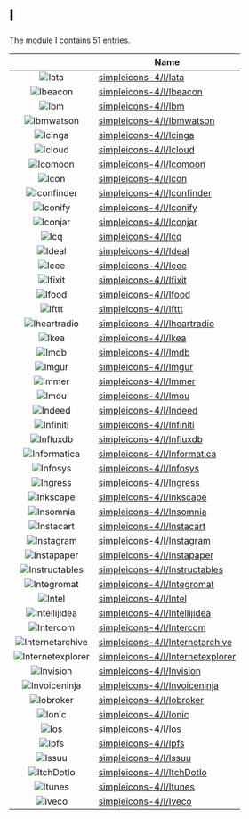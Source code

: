 # I

The module I contains 51 entries.



| |Name|
|:---:|---|
|![Iata](../simpleicons-4/I/Iata.element.png)|[simpleicons-4/I/Iata](../simpleicons-4/I/Iata.md)
|![Ibeacon](../simpleicons-4/I/Ibeacon.element.png)|[simpleicons-4/I/Ibeacon](../simpleicons-4/I/Ibeacon.md)
|![Ibm](../simpleicons-4/I/Ibm.element.png)|[simpleicons-4/I/Ibm](../simpleicons-4/I/Ibm.md)
|![Ibmwatson](../simpleicons-4/I/Ibmwatson.element.png)|[simpleicons-4/I/Ibmwatson](../simpleicons-4/I/Ibmwatson.md)
|![Icinga](../simpleicons-4/I/Icinga.element.png)|[simpleicons-4/I/Icinga](../simpleicons-4/I/Icinga.md)
|![Icloud](../simpleicons-4/I/Icloud.element.png)|[simpleicons-4/I/Icloud](../simpleicons-4/I/Icloud.md)
|![Icomoon](../simpleicons-4/I/Icomoon.element.png)|[simpleicons-4/I/Icomoon](../simpleicons-4/I/Icomoon.md)
|![Icon](../simpleicons-4/I/Icon.element.png)|[simpleicons-4/I/Icon](../simpleicons-4/I/Icon.md)
|![Iconfinder](../simpleicons-4/I/Iconfinder.element.png)|[simpleicons-4/I/Iconfinder](../simpleicons-4/I/Iconfinder.md)
|![Iconify](../simpleicons-4/I/Iconify.element.png)|[simpleicons-4/I/Iconify](../simpleicons-4/I/Iconify.md)
|![Iconjar](../simpleicons-4/I/Iconjar.element.png)|[simpleicons-4/I/Iconjar](../simpleicons-4/I/Iconjar.md)
|![Icq](../simpleicons-4/I/Icq.element.png)|[simpleicons-4/I/Icq](../simpleicons-4/I/Icq.md)
|![Ideal](../simpleicons-4/I/Ideal.element.png)|[simpleicons-4/I/Ideal](../simpleicons-4/I/Ideal.md)
|![Ieee](../simpleicons-4/I/Ieee.element.png)|[simpleicons-4/I/Ieee](../simpleicons-4/I/Ieee.md)
|![Ifixit](../simpleicons-4/I/Ifixit.element.png)|[simpleicons-4/I/Ifixit](../simpleicons-4/I/Ifixit.md)
|![Ifood](../simpleicons-4/I/Ifood.element.png)|[simpleicons-4/I/Ifood](../simpleicons-4/I/Ifood.md)
|![Ifttt](../simpleicons-4/I/Ifttt.element.png)|[simpleicons-4/I/Ifttt](../simpleicons-4/I/Ifttt.md)
|![Iheartradio](../simpleicons-4/I/Iheartradio.element.png)|[simpleicons-4/I/Iheartradio](../simpleicons-4/I/Iheartradio.md)
|![Ikea](../simpleicons-4/I/Ikea.element.png)|[simpleicons-4/I/Ikea](../simpleicons-4/I/Ikea.md)
|![Imdb](../simpleicons-4/I/Imdb.element.png)|[simpleicons-4/I/Imdb](../simpleicons-4/I/Imdb.md)
|![Imgur](../simpleicons-4/I/Imgur.element.png)|[simpleicons-4/I/Imgur](../simpleicons-4/I/Imgur.md)
|![Immer](../simpleicons-4/I/Immer.element.png)|[simpleicons-4/I/Immer](../simpleicons-4/I/Immer.md)
|![Imou](../simpleicons-4/I/Imou.element.png)|[simpleicons-4/I/Imou](../simpleicons-4/I/Imou.md)
|![Indeed](../simpleicons-4/I/Indeed.element.png)|[simpleicons-4/I/Indeed](../simpleicons-4/I/Indeed.md)
|![Infiniti](../simpleicons-4/I/Infiniti.element.png)|[simpleicons-4/I/Infiniti](../simpleicons-4/I/Infiniti.md)
|![Influxdb](../simpleicons-4/I/Influxdb.element.png)|[simpleicons-4/I/Influxdb](../simpleicons-4/I/Influxdb.md)
|![Informatica](../simpleicons-4/I/Informatica.element.png)|[simpleicons-4/I/Informatica](../simpleicons-4/I/Informatica.md)
|![Infosys](../simpleicons-4/I/Infosys.element.png)|[simpleicons-4/I/Infosys](../simpleicons-4/I/Infosys.md)
|![Ingress](../simpleicons-4/I/Ingress.element.png)|[simpleicons-4/I/Ingress](../simpleicons-4/I/Ingress.md)
|![Inkscape](../simpleicons-4/I/Inkscape.element.png)|[simpleicons-4/I/Inkscape](../simpleicons-4/I/Inkscape.md)
|![Insomnia](../simpleicons-4/I/Insomnia.element.png)|[simpleicons-4/I/Insomnia](../simpleicons-4/I/Insomnia.md)
|![Instacart](../simpleicons-4/I/Instacart.element.png)|[simpleicons-4/I/Instacart](../simpleicons-4/I/Instacart.md)
|![Instagram](../simpleicons-4/I/Instagram.element.png)|[simpleicons-4/I/Instagram](../simpleicons-4/I/Instagram.md)
|![Instapaper](../simpleicons-4/I/Instapaper.element.png)|[simpleicons-4/I/Instapaper](../simpleicons-4/I/Instapaper.md)
|![Instructables](../simpleicons-4/I/Instructables.element.png)|[simpleicons-4/I/Instructables](../simpleicons-4/I/Instructables.md)
|![Integromat](../simpleicons-4/I/Integromat.element.png)|[simpleicons-4/I/Integromat](../simpleicons-4/I/Integromat.md)
|![Intel](../simpleicons-4/I/Intel.element.png)|[simpleicons-4/I/Intel](../simpleicons-4/I/Intel.md)
|![Intellijidea](../simpleicons-4/I/Intellijidea.element.png)|[simpleicons-4/I/Intellijidea](../simpleicons-4/I/Intellijidea.md)
|![Intercom](../simpleicons-4/I/Intercom.element.png)|[simpleicons-4/I/Intercom](../simpleicons-4/I/Intercom.md)
|![Internetarchive](../simpleicons-4/I/Internetarchive.element.png)|[simpleicons-4/I/Internetarchive](../simpleicons-4/I/Internetarchive.md)
|![Internetexplorer](../simpleicons-4/I/Internetexplorer.element.png)|[simpleicons-4/I/Internetexplorer](../simpleicons-4/I/Internetexplorer.md)
|![Invision](../simpleicons-4/I/Invision.element.png)|[simpleicons-4/I/Invision](../simpleicons-4/I/Invision.md)
|![Invoiceninja](../simpleicons-4/I/Invoiceninja.element.png)|[simpleicons-4/I/Invoiceninja](../simpleicons-4/I/Invoiceninja.md)
|![Iobroker](../simpleicons-4/I/Iobroker.element.png)|[simpleicons-4/I/Iobroker](../simpleicons-4/I/Iobroker.md)
|![Ionic](../simpleicons-4/I/Ionic.element.png)|[simpleicons-4/I/Ionic](../simpleicons-4/I/Ionic.md)
|![Ios](../simpleicons-4/I/Ios.element.png)|[simpleicons-4/I/Ios](../simpleicons-4/I/Ios.md)
|![Ipfs](../simpleicons-4/I/Ipfs.element.png)|[simpleicons-4/I/Ipfs](../simpleicons-4/I/Ipfs.md)
|![Issuu](../simpleicons-4/I/Issuu.element.png)|[simpleicons-4/I/Issuu](../simpleicons-4/I/Issuu.md)
|![ItchDotIo](../simpleicons-4/I/ItchDotIo.element.png)|[simpleicons-4/I/ItchDotIo](../simpleicons-4/I/ItchDotIo.md)
|![Itunes](../simpleicons-4/I/Itunes.element.png)|[simpleicons-4/I/Itunes](../simpleicons-4/I/Itunes.md)
|![Iveco](../simpleicons-4/I/Iveco.element.png)|[simpleicons-4/I/Iveco](../simpleicons-4/I/Iveco.md)


